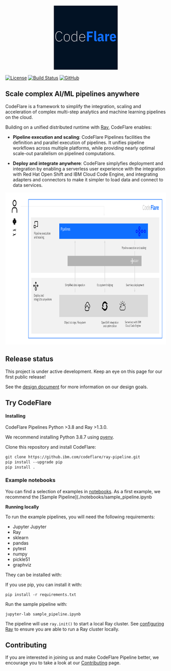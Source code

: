 
<!--
[![Gitter](https://badges.gitter.im/elyra-ai/community.svg)](https://gitter.im/elyra-ai/community?utm_source=badge&utm_medium=badge&utm_campaign=pr-badge)
-->

<p align="center">
<img src="./images/codeflare_square.svg" width="200" height="200">
</p>

<!--
<p align="center">
<img src="./images/pipelines.svg" width="340" height="207">
</p> 
-->

[![License](https://img.shields.io/badge/license-Apache--2.0-blue.svg)](http://www.apache.org/licenses/LICENSE-2.0)
[![Build
Status](https://travis.ibm.com/codeflare/ray-pipeline.svg?token=jYGqz8UKPqjxGaHzGAAi&branch=develop)](https://travis.ibm.com/codeflare/ray-pipeline) 
[![GitHub](https://img.shields.io/badge/issue_tracking-github-blue.svg)](https://github.ibm.com/codeflare/codeflare/issues)


## Scale complex AI/ML pipelines anywhere

CodeFlare is a framework to simplify the integration, scaling and acceleration of complex multi-step analytics and machine learning pipelines on the cloud.

Building on a unified distributed runtime with [Ray](https://github.com/ray-project/ray), CodeFlare enables:

* **Pipeline execution and scaling**:
CodeFlare Pipelines facilities the definition and parallel execution of pipelines. It unifies pipeline workflows across multiple platforms, while providing nearly optimal scale-out parallelism on pipelined computations.
<!--CodeFlare Pipelines facilities the definition and parallel execution of pipelines. It unifies pipeline workflows across multiple platforms such as [scikit-learn](https://scikit-learn.org/) and [Apache Spark](https://spark.apache.org/), while providing nearly optimal scale-out parallelism on pipelined computations.-->

* **Deploy and integrate anywhere**: 
CodeFlare simplyfies deployment and integration by enabling a serverless user experience with the integration with Red Hat Open Shift and IBM Cloud Code Engine, and integrating adapters and connectors to make it simpler to load data and connect to data services.

<p align="center">
<img src="./images/codeflare_arch_diagram.svg" width="876" height="476">
</p>

## Release status

This project is under active development. Keep an eye on this page for our first public release!

See the [design document](https://docs.google.com/document/d/1t1K8N07TcbBKBgrcI6jf9tPow00cOKE9whnEVxOd4-U/edit) for more information on our design goals.

## Try CodeFlare

#### Installing

CodeFlare Pipelines Python >3.8 and Ray >1.3.0.

We recommend installing Python 3.8.7 using
[pyenv](https://github.com/pyenv/pyenv).

Clone this repository and install CodeFlare:
```shell
git clone https://github.ibm.com/codeflare/ray-pipeline.git
pip install --upgrade pip
pip install .
```

### Example notebooks

You can find a selection of examples in [notebooks](./notebooks). As a first example, we recommend the [Sample Pipeline](./notebooks/sample_pipeline.ipynb

**Running locally**

To run the example pipelines, you will need the following requirements:
- Jupyter Jupyter
- Ray
- sklearn
- pandas
- pytest
- numpy
- pickle51
- graphviz

They can be installed with:

If you use pip, you can install it with:
```shell
pip install -r requirements.txt 
```

Run the sample pipeline with:
```shell
jupyter-lab sample_pipeline.ipynb
```

The pipeline will use `ray.init()` to start a local Ray cluster. See [configuring Ray](https://docs.ray.io/en/master/configure.html) to ensure you are able to run a Ray cluster locally.

## Contributing

If you are interested in joining us and make CodeFlare Pipeline better, we encourage you to take a look at our [Contributing](CONTRIBUTING.md) page.